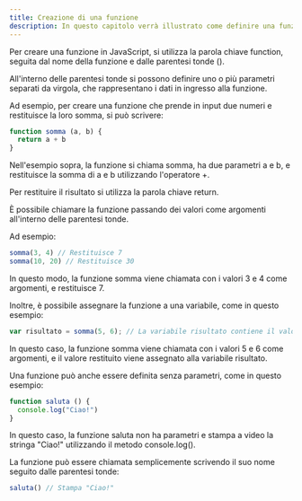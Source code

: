```yaml
---
title: Creazione di una funzione
description: In questo capitolo verrà illustrato come definire una funzione in JavaScript. Verranno descritti i vari elementi di una funzione, come il nome, i parametri e il corpo.
---
```


Per creare una funzione in JavaScript, si utilizza la parola chiave function, seguita dal nome della funzione e dalle parentesi tonde ().

All'interno delle parentesi tonde si possono definire uno o più parametri separati da virgola, che rappresentano i dati in ingresso alla funzione.

Ad esempio, per creare una funzione che prende in input due numeri e restituisce la loro somma, si può scrivere:

```js
function somma (a, b) {
  return a + b
}
```

Nell'esempio sopra, la funzione si chiama somma, ha due parametri a e b, e restituisce la somma di a e b utilizzando l'operatore +.

Per restituire il risultato si utilizza la parola chiave return.

È possibile chiamare la funzione passando dei valori come argomenti all'interno delle parentesi tonde.

Ad esempio:

```js
somma(3, 4) // Restituisce 7
somma(10, 20) // Restituisce 30
```

In questo modo, la funzione somma viene chiamata con i valori 3 e 4 come argomenti, e restituisce 7.

Inoltre, è possibile assegnare la funzione a una variabile, come in questo esempio:

```js
var risultato = somma(5, 6); // La variabile risultato contiene il valore 11
```

In questo caso, la funzione somma viene chiamata con i valori 5 e 6 come argomenti, e il valore restituito viene assegnato alla variabile risultato.

Una funzione può anche essere definita senza parametri, come in questo esempio:

```js
function saluta () {
  console.log("Ciao!")
}
```

In questo caso, la funzione saluta non ha parametri e stampa a video la stringa "Ciao!" utilizzando il metodo console.log().

La funzione può essere chiamata semplicemente scrivendo il suo nome seguito dalle parentesi tonde:

```js
saluta() // Stampa "Ciao!"
```
